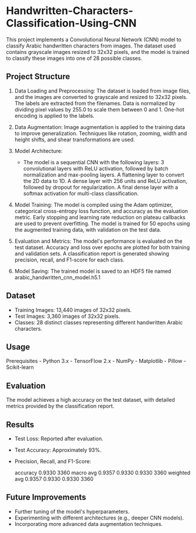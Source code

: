 # Handwritten-Characters-Classification-Using-CNN
This project implements a Convolutional Neural Network (CNN) model to classify Arabic handwritten characters from images. The dataset used contains grayscale images resized to 32x32 pixels, and the model is trained to classify these images into one of 28 possible classes.
## Project Structure
1. Data Loading and Preprocessing:
    The dataset is loaded from image files, and the images are converted to grayscale and resized to 32x32 pixels.
    The labels are extracted from the filenames.
    Data is normalized by dividing pixel values by 255.0 to scale them between 0 and 1.
    One-hot encoding is applied to the labels.

2. Data Augmentation:
    Image augmentation is applied to the training data to improve generalization.
    Techniques like rotation, zooming, width and height shifts, and shear transformations are used.

3. Model Architecture:
    - The model is a sequential CNN with the following layers:
        3 convolutional layers with ReLU activation, followed by batch normalization and max-pooling layers.
        A flattening layer to convert the 2D data to 1D.
        A dense layer with 256 units and ReLU activation, followed by dropout for regularization.
        A final dense layer with a softmax activation for multi-class classification.

4. Model Training:
    The model is compiled using the Adam optimizer, categorical cross-entropy loss function, and accuracy as the evaluation metric.
    Early stopping and learning rate reduction on plateau callbacks are used to prevent overfitting.
    The model is trained for 50 epochs using the augmented training data, with validation on the test data.

5. Evaluation and Metrics:
    The model's performance is evaluated on the test dataset.
    Accuracy and loss over epochs are plotted for both training and validation sets.
    A classification report is generated showing precision, recall, and F1-score for each class.

6. Model Saving:
    The trained model is saved to an HDF5 file named arabic_handwritten_cnn_model.h5.1
## Dataset
- Training Images: 13,440 images of 32x32 pixels.
- Test Images: 3,360 images of 32x32 pixels.
- Classes: 28 distinct classes representing different handwritten Arabic characters.
## Usage
Prerequisites
    - Python 3.x
    - TensorFlow 2.x
    - NumPy
    - Matplotlib
    - Pillow
    - Scikit-learn

## Evaluation
The model achieves a high accuracy on the test dataset, with detailed metrics provided by the classification report.

## Results
  - Test Loss: Reported after evaluation.
  - Test Accuracy: Approximately 93%.
  - Precision, Recall, and F1-Score:
                 
    accuracy                         0.9330      3360
   macro avg     0.9357    0.9330    0.9330      3360
weighted avg     0.9357    0.9330    0.9330      3360
                            

## Future Improvements
  - Further tuning of the model's hyperparameters.
  - Experimenting with different architectures (e.g., deeper CNN models).
  - Incorporating more advanced data augmentation techniques.
